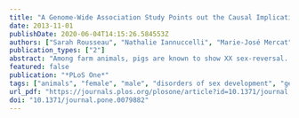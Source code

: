 ```yaml
---
title: "A Genome-Wide Association Study Points out the Causal Implication of SOX9 in the Sex-Reversal Phenotype in XX Pigs"
date: 2013-11-01
publishDate: 2020-06-04T14:15:26.584553Z
authors: ["Sarah Rousseau", "Nathalie Iannuccelli", "Marie-José Mercat", "Claire Naylies", "Jean-Claude Thouly", "Bertrand Servin", "Denis Milan", "Eric Pailhoux", "Juliette Riquet"]
publication_types: ["2"]
abstract: "Among farm animals, pigs are known to show XX sex-reversal. In such cases the individuals are genetically female but exhibit a hermaphroditism, or a male phenotype. While the frequency of this congenital disease is quite low (less than 1%), the economic losses are significant for pig breeders. These losses result from sterility, urogenital infections and the carcasses being downgraded because of the risk of boar taint. It has been clearly demonstrated that the SRY gene is not involved in most cases of sex-reversal in pigs, and that autosomal recessive mutations remain to be discovered. A whole-genome scan analysis was performed in the French Large-White population to identify candidate genes: 38 families comprising the two non-affected parents and 1 to 11 sex-reversed full-sib piglets were genotyped with the PorcineSNP60 BeadChip. A Transmission Disequilibrium Test revealed a highly significant candidate region on SSC12 (most significant p-valuetextless4.65.10-10) containing the SOX9 gene. SOX9, one of the master genes involved in testis differentiation, was sequenced together with one of its main regulatory region Tesco. However, no causal mutations could be identified in either of the two sequenced regions. Further haplotype analyses did not identify a shared homozygous segment between the affected pigs, suggesting either a lack of power due to the SNP properties of the chip, or a second causative locus. Together with information from humans and mice, this study in pigs adds to the field of knowledge, which will lead to characterization of novel molecular mechanisms regulating sexual differentiation and dysregulation in cases of sex reversal."
featured: false
publication: "*PLoS One*"
tags: ["animals", "female", "male", "disorders of sex development", "genome-wide association study", "haplotypes", "sox9 transcription factor", "genome-wide association studies", "molecular genetics", "gene regulation", "gonads", "mutation", "sexual differentiation", "swine"]
url_pdf: "https://journals.plos.org/plosone/article?id=10.1371/journal.pone.0079882"
doi: "10.1371/journal.pone.0079882"
---
```



